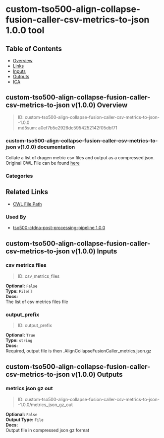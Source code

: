 
custom-tso500-align-collapse-fusion-caller-csv-metrics-to-json 1.0.0 tool
=========================================================================

## Table of Contents
  
- [Overview](#custom-tso500-align-collapse-fusion-caller-csv-metrics-to-json-v100-overview)  
- [Links](#related-links)  
- [Inputs](#custom-tso500-align-collapse-fusion-caller-csv-metrics-to-json-v100-inputs)  
- [Outputs](#custom-tso500-align-collapse-fusion-caller-csv-metrics-to-json-v100-outputs)  
- [ICA](#ica)  


## custom-tso500-align-collapse-fusion-caller-csv-metrics-to-json v(1.0.0) Overview



  
> ID: custom-tso500-align-collapse-fusion-caller-csv-metrics-to-json--1.0.0  
> md5sum: a0ef7b5e2926dc5954252142f05dbf71

### custom-tso500-align-collapse-fusion-caller-csv-metrics-to-json v(1.0.0) documentation
  
Collate a list of dragen metric csv files and output as a compressed json.
Original CWL File can be found [here](https://github.com/YinanWang16/tso500-ctdna-post-processing/blob/main/cwl/tools/tsv2json/tsv2json.cwl)

### Categories
  


## Related Links
  
- [CWL File Path](../../../../../../tools/custom-tso500-align-collapse-fusion-caller-csv-metrics-to-json/1.0.0/custom-tso500-align-collapse-fusion-caller-csv-metrics-to-json__1.0.0.cwl)  


### Used By
  
- [tso500-ctdna-post-processing-pipeline 1.0.0](../../../workflows/tso500-ctdna-post-processing-pipeline/1.0.0/tso500-ctdna-post-processing-pipeline__1.0.0.md)  

  


## custom-tso500-align-collapse-fusion-caller-csv-metrics-to-json v(1.0.0) Inputs

### csv metrics files



  
> ID: csv_metrics_files
  
**Optional:** `False`  
**Type:** `File[]`  
**Docs:**  
The list of csv metrics files file


### output_prefix



  
> ID: output_prefix
  
**Optional:** `True`  
**Type:** `string`  
**Docs:**  
Required, output file is then <this>.AlignCollapseFusionCaller_metrics.json.gz

  


## custom-tso500-align-collapse-fusion-caller-csv-metrics-to-json v(1.0.0) Outputs

### metrics json gz out



  
> ID: custom-tso500-align-collapse-fusion-caller-csv-metrics-to-json--1.0.0/metrics_json_gz_out  

  
**Optional:** `False`  
**Output Type:** `File`  
**Docs:**  
Output file in compressed json gz format
  

  


